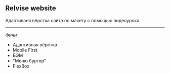 ## Relvise website

Адаптиваня вёрстка сайта по макету с помощью видеоурока.

---

_Фичи_
- Адаптивная вёрстка
- Mobile First
- БЭМ
- "Меню бургер"
- FlexBox


